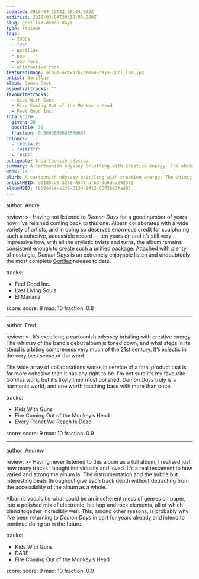 ```yaml
---
created: 2015-04-25T22:00:44.000Z
modified: 2018-03-04T20:10:06.000Z
slug: gorillaz-demon-days
type: reviews
tags:
  - 2000s
  - "26"
  - gorillaz
  - pop
  - pop rock
  - alternative rock
featuredimage: album-artwork/demon-days-gorillaz.jpg
artist: Gorillaz
album: Demon Days
essentialtracks: ""
favouritetracks:
  - Kids With Guns
  - Fire Coming Out of the Monkey's Head
  - Feel Good Inc.
totalscore:
  given: 26
  possible: 30
  fraction: 0.8666666666666667
colours:
  - "#00141f"
  - "#ffffff"
  - "#FFF"
pullquote: A cartoonish odyssey
summary: A cartoonish odyssey bristling with creative energy. The whimsy of the band's debut album is toned down, and what steps in its stead is a biting sombreness very much of the 21st century. It's eclectic in the very best sense of the word.
week: 13
blurb: A cartoonish odyssey bristling with creative energy. The whimsy of the band's debut album is replaced by a biting sombreness very much of the 21st century.
artistMBID: e21857d5-3256-4547-afb3-4b6ded592596
albumMBID: f959a46a-a136-3134-9412-6572b23fad95 
---
```

author: André

review: >-
  Having not listened to *Demon Days* for a good number of years now, I’ve relished coming back to this one. Albarn collaborates with a wide variety of artists, and in doing so deserves enormous credit for sculpturing such a cohesive, accessible record — ten years on and it’s still very impressive how, with all the stylistic twists and turns, the album remains consistent enough to create such a unified package. Attached with plenty of nostalgia, *Demon Days* is an extremely enjoyable listen and undoubtedly the most complete [Gorillaz](/reviews/gorillaz-plastic-beach/) release to date.

tracks:
  - Feel Good Inc.
  - ­Last Living Souls
  - ­El Mañana

score:
  score: 8
  max: 10
  fraction: 0.8

---
author: Fred

review: >-
  It’s excellent; a cartoonish odyssey bristling with creative energy. The whimsy of the band’s debut album is toned down, and what steps in its stead is a biting sombreness very much of the 21st century. It’s eclectic in the very best sense of the word. 
  
  The wide array of collaborations works in service of a final product that is far more cohesive than it has any right to be. I’m not sure it’s my favourite Gorillaz work, but it’s likely their most polished. *Demon Days* truly is a harmonic world, and one worth touching base with more than once.

tracks:
  - Kids With Guns
  - ­Fire Coming Out of the Monkey’s Head
  - ­Every Planet We Reach Is Dead

score:
  score: 9
  max: 10
  fraction: 0.9

---
author: Andrew

review: >-
  Having never listened to this album as a full album, I realised just how many tracks I bought individually and loved. It’s a real testament to how varied and strong the album is. The instrumentation and the subtle but interesting beats throughout give each track depth without detracting from the accessibility of the album as a whole. 
  
  Albarn’s vocals tie what could be an incoherent mess of genres on paper, into a polished mix of electronic, hip hop and rock elements, all of which blend together incredibly well. This, among other reasons, is probably why I’ve been returning to *Demon Days* in part for years already and intend to continue doing so in the future.

tracks:
  - Kids With Guns
  - ­DARE
  - ­Fire Coming Out of the Monkey’s Head

score:
  score: 9
  max: 10
  fraction: 0.9
